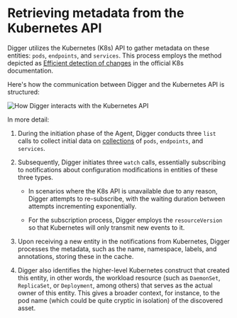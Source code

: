 # Retrieving metadata from the Kubernetes API

Digger utilizes the Kubernetes (K8s) API to gather metadata on these entities: `pods`, `endpoints`, and `services`. This process employs the method depicted as [Efficient detection of changes](https://kubernetes.io/docs/reference/using-api/api-concepts/#efficient-detection-of-changes) in the official K8s documentation.

Here's how the communication between Digger and the Kubernetes API is structured:

![How Digger interacts with the Kubernetes API](../../img/architecture/k8s-metadata-watching.png "How Digger interacts with the Kubernetes API")

In more detail:

1. During the initiation phase of the Agent, Digger conducts three `list` calls to collect initial data on [collections](https://kubernetes.io/docs/reference/using-api/api-concepts/#collections) of `pods`, `endpoints`, and `services`.

2. Subsequently, Digger initiates three `watch` calls, essentially subscribing to notifications about configuration modifications in entities of these three types.

    * In scenarios where the K8s API is unavailable due to any reason, Digger attempts to re-subscribe, with the waiting duration between attempts incrementing exponentially.

    * For the subscription process, Digger employs the `resourceVersion` so that Kubernetes will only transmit new events to it.

3. Upon receiving a new entity in the notifications from Kubernetes, Digger processes the metadata, such as the name, namespace, labels, and annotations, storing these in the cache.

5. Digger also identifies the higher-level Kubernetes construct that created this entity, in other words, the workload resource (such as `DaemonSet`, `ReplicaSet`, or `Deployment`, among others) that serves as the actual owner of this entity. This gives a broader context, for instance, to the pod name (which could be quite cryptic in isolation) of the discovered asset.
